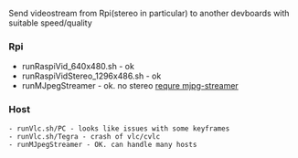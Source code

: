 Send videostream from Rpi(stereo in particular) to another devboards with suitable speed/quality

### Rpi

 - runRaspiVid_640x480.sh - ok
 - runRaspiVidStereo_1296x486.sh - ok
 - runMJpegStreamer - ok. no stereo
	[requre mjpg-streamer](https://github.com/jacksonliam/mjpg-streamer)
	
### Host

	- runVlc.sh/PC - looks like issues with some keyframes
	- runVlc.sh/Tegra - crash of vlc/cvlc
	- runMJpegStreamer - OK. can handle many hosts
